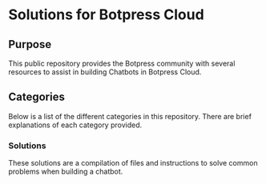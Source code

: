 # Solutions for Botpress Cloud

## Purpose
This public repository provides the Botpress community with several resources to assist in building Chatbots in Botpress Cloud.

## Categories
Below is a list of the different categories in this repository. There are brief explanations of each category provided.

### Solutions
These solutions are a compilation of files and instructions to solve common problems when building a chatbot.
